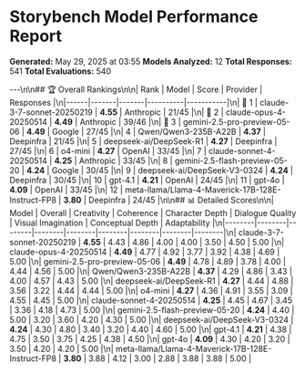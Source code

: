 # Storybench Model Performance Report

**Generated:** May 29, 2025 at 03:55
**Models Analyzed:** 12
**Total Responses:** 541
**Total Evaluations:** 540

---\n\n## 🏆 Overall Rankings\n\n| Rank | Model | Score | Provider | Responses |\n|------|-------|-------|----------|-----------|\n| 🥇 1 | claude-3-7-sonnet-20250219 | **4.55** | Anthropic | 21/45 |\n| 🥈 2 | claude-opus-4-20250514 | **4.49** | Anthropic | 39/46 |\n| 🥉 3 | gemini-2.5-pro-preview-05-06 | **4.49** | Google | 27/45 |\n|  4 | Qwen/Qwen3-235B-A22B | **4.37** | Deepinfra | 21/45 |\n|  5 | deepseek-ai/DeepSeek-R1 | **4.27** | Deepinfra | 27/45 |\n|  6 | o4-mini | **4.27** | OpenAI | 33/45 |\n|  7 | claude-sonnet-4-20250514 | **4.25** | Anthropic | 33/45 |\n|  8 | gemini-2.5-flash-preview-05-20 | **4.24** | Google | 30/45 |\n|  9 | deepseek-ai/DeepSeek-V3-0324 | **4.24** | Deepinfra | 30/45 |\n|  10 | gpt-4.1 | **4.21** | OpenAI | 24/45 |\n|  11 | gpt-4o | **4.09** | OpenAI | 33/45 |\n|  12 | meta-llama/Llama-4-Maverick-17B-128E-Instruct-FP8 | **3.80** | Deepinfra | 24/45 |\n\n## 📊 Detailed Scores\n\n| Model | Overall | Creativity | Coherence | Character Depth | Dialogue Quality | Visual Imagination | Conceptual Depth | Adaptability |\n|--------|--------|--------|--------|--------|--------|--------|--------|--------|\n| claude-3-7-sonnet-20250219 | **4.55** | 4.43 | 4.86 | 4.00 | 4.00 | 3.50 | 4.50 | 5.00 |\n| claude-opus-4-20250514 | **4.49** | 4.77 | 4.92 | 3.77 | 3.92 | 4.38 | 4.69 | 5.00 |\n| gemini-2.5-pro-preview-05-06 | **4.49** | 4.78 | 4.89 | 3.78 | 4.00 | 4.44 | 4.56 | 5.00 |\n| Qwen/Qwen3-235B-A22B | **4.37** | 4.29 | 4.86 | 3.43 | 4.00 | 4.57 | 4.43 | 5.00 |\n| deepseek-ai/DeepSeek-R1 | **4.27** | 4.44 | 4.88 | 3.56 | 3.22 | 4.44 | 4.44 | 5.00 |\n| o4-mini | **4.27** | 4.36 | 4.91 | 3.55 | 3.09 | 4.55 | 4.45 | 5.00 |\n| claude-sonnet-4-20250514 | **4.25** | 4.45 | 4.67 | 3.45 | 3.36 | 4.18 | 4.73 | 5.00 |\n| gemini-2.5-flash-preview-05-20 | **4.24** | 4.40 | 5.00 | 3.20 | 3.60 | 4.20 | 4.30 | 5.00 |\n| deepseek-ai/DeepSeek-V3-0324 | **4.24** | 4.30 | 4.80 | 3.40 | 3.20 | 4.40 | 4.60 | 5.00 |\n| gpt-4.1 | **4.21** | 4.38 | 4.75 | 3.50 | 3.75 | 4.25 | 4.38 | 4.50 |\n| gpt-4o | **4.09** | 4.30 | 4.20 | 3.20 | 3.50 | 4.20 | 4.20 | 5.00 |\n| meta-llama/Llama-4-Maverick-17B-128E-Instruct-FP8 | **3.80** | 3.88 | 4.12 | 3.00 | 2.88 | 3.88 | 3.88 | 5.00 |